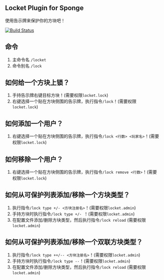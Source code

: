 ## Locket Plugin for Sponge
使用告示牌来保护你的方块吧！

[![Build Status](https://img.shields.io/github/workflow/status/Himmelt/Locket/Gradle_CI?style=flat-square)](https://github.com/Himmelt/Locket/actions)

## 命令
1. 主命令名  `/locket `
2. 命令别名  `/lock`

## 如何给一个方块上锁？
1. 手持告示牌右键目标方块！(需要权限`locket.lock`)
2. 右键选择一个贴在方块侧围的告示牌，执行指令`/lock`！(需要权限`locket.lock`)
## 如何添加一个用户？
1. 右键选择一个贴在方块侧围的告示牌，执行指令`/lock <行数> <玩家名>`！(需要权限`locket.lock`)
## 如何移除一个用户？
1. 右键选择一个贴在方块侧围的告示牌，执行指令`/lock remove <行数>`！(需要权限`locket.lock`)
## 如何从可保护列表添加/移除一个方块类型？
1. 执行指令`/lock type +/- <方块注册名>`！(需要权限`locket.admin`)
2. 手持方块时执行指令`/lock type +/- `！(需要权限`locket.admin`)
3. 在配置文件添加/删除方块类型，然后执行指令`/lock reload` (需要权限`locket.admin`)
## 如何从可保护列表添加/移除一个双联方块类型？
1. 执行指令`/lock type ++/-- <方块注册名>`！(需要权限`locket.admin`)
2. 手持方块时执行指令`/lock type --`！(需要权限`locket.admin`)
3. 在配置文件添加/删除方块类型，然后执行指令`/lock reload` (需要权限`locket.admin`)
